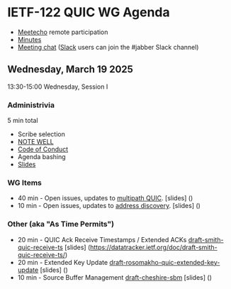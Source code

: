 # IETF-122 QUIC WG Agenda

* [Meetecho](https://meetings.conf.meetecho.com/ietf122/?group=quic) remote participation
* [Minutes](https://notes.ietf.org/notes-ietf-122-quic  )
* [Meeting chat](xmpp:quic@jabber.ietf.org?join) ([Slack](https://quicdev.slack.com/) users can join the #jabber Slack channel)

## Wednesday, March 19 2025

13:30-15:00 Wednesday, Session I

### Administrivia

5 min total

* Scribe selection
* [NOTE WELL](https://www.ietf.org/about/note-well.html)
* [Code of Conduct](https://www.rfc-editor.org/rfc/rfc7154.html)
* Agenda bashing
* [Slides](https://github.com/quicwg/wg-materials/blob/main/ietf122/chairs.pdf)

### WG Items
* 40 min - Open issues, updates to [multipath QUIC](https://datatracker.ietf.org/doc/html/draft-ietf-quic-multipath). [slides] ()
* 10 min - Open issues, updates to [address discovery](https://datatracker.ietf.org/doc/draft-ietf-quic-address-discovery/). [slides] ()

### Other (aka "As Time Permits")
* 20 min - QUIC Ack Receive Timestamps / Extended ACKs [draft-smith-quic-receive-ts]() [slides] (https://datatracker.ietf.org/doc/draft-smith-quic-receive-ts/) 
* 20 min - Extended Key Update [draft-rosomakho-quic-extended-key-update](https://datatracker.ietf.org/doc/draft-rosomakho-quic-extended-key-update/) [slides] ()
* 10 min - Source Buffer Management [draft-cheshire-sbm](https://datatracker.ietf.org/doc/draft-cheshire-sbm/) [slides] ()

